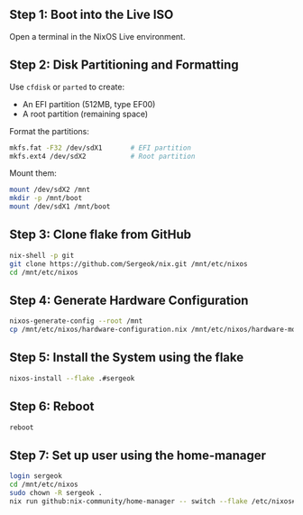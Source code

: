 ## Step 1: Boot into the Live ISO

Open a terminal in the NixOS Live environment.

## Step 2: Disk Partitioning and Formatting

Use `cfdisk` or `parted` to create:

- An EFI partition (512MB, type EF00)
- A root partition (remaining space)

Format the partitions:

```sh
mkfs.fat -F32 /dev/sdX1       # EFI partition
mkfs.ext4 /dev/sdX2           # Root partition
```

Mount them:

```sh
mount /dev/sdX2 /mnt
mkdir -p /mnt/boot
mount /dev/sdX1 /mnt/boot
```

## Step 3: Clone flake from GitHub

```sh
nix-shell -p git
git clone https://github.com/Sergeok/nix.git /mnt/etc/nixos
cd /mnt/etc/nixos
```

## Step 4: Generate Hardware Configuration

```sh
nixos-generate-config --root /mnt
cp /mnt/etc/nixos/hardware-configuration.nix /mnt/etc/nixos/hardware-modules/hardware-sergeok.nix
```

## Step 5: Install the System using the flake

```sh
nixos-install --flake .#sergeok
```

## Step 6: Reboot
```sh
reboot
```

## Step 7: Set up user using the home-manager

```sh
login sergeok
cd /mnt/etc/nixos
sudo chown -R sergeok .
nix run github:nix-community/home-manager -- switch --flake /etc/nixos#sergeok
```
